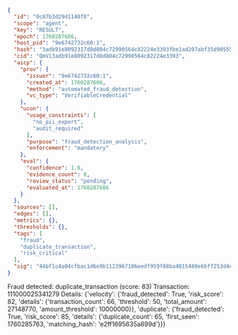 ```json
{
  "id": "0c87b3d29d1140f8",
  "scope": "agent",
  "key": "RESULT",
  "epoch": 1760287606,
  "host_pid": "9e6742732c60:1",
  "hash": "3adb91e8092317d8d804c72990564c82224e3393fbe1ad207abf35d9055542e6",
  "cid": "QmV13adb91e8092317d8d804c72990564c82224e3393",
  "aicp": {
    "prov": {
      "issuer": "9e6742732c60:1",
      "created_at": 1760287606,
      "method": "automated_fraud_detection",
      "vc_type": "VerifiableCredential"
    },
    "ucon": {
      "usage_constraints": [
        "no_pii_export",
        "audit_required"
      ],
      "purpose": "fraud_detection_analysis",
      "enforcement": "mandatory"
    },
    "eval": {
      "confidence": 1.0,
      "evidence_count": 0,
      "review_status": "pending",
      "evaluated_at": 1760287606
    }
  },
  "sources": [],
  "edges": [],
  "metrics": {},
  "thresholds": {},
  "tags": [
    "fraud",
    "duplicate_transaction",
    "risk_critical"
  ],
  "sig": "44bf1c4a04cfbac1d6e9b1123967106eedf959f88ba4015480e6bff253d4ea49"
}
```

Fraud detected: duplicate_transaction (score: 83)
Transaction: 111000025341279
Details: {'velocity': {'fraud_detected': True, 'risk_score': 82, 'details': {'transaction_count': 66, 'threshold': 50, 'total_amount': 27148770, 'amount_threshold': 10000000}}, 'duplicate': {'fraud_detected': True, 'risk_score': 85, 'details': {'duplicate_count': 65, 'first_seen': 1760285763, 'matching_hash': 'e2ff1695635a899d'}}}